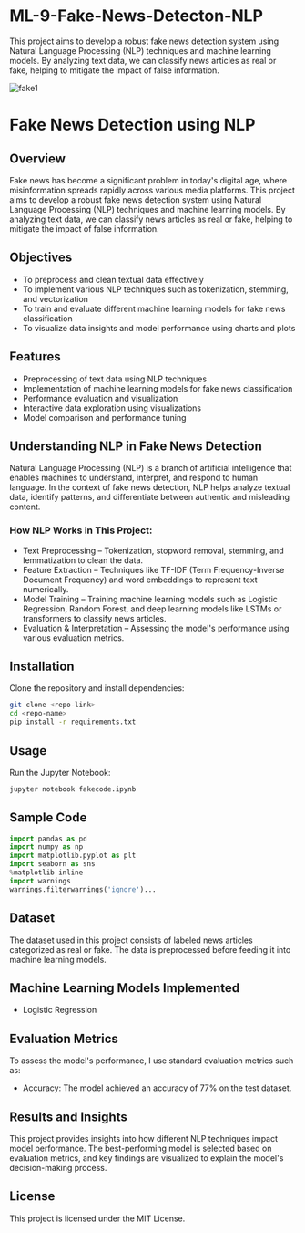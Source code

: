# ML-9-Fake-News-Detecton-NLP
This project aims to develop a robust fake news detection system using Natural Language Processing (NLP) techniques and machine learning models. By analyzing text data, we can classify news articles as real or fake, helping to mitigate the impact of false information.

![fake1](https://github.com/user-attachments/assets/08f65409-4ded-4833-99eb-515533289560)

# Fake News Detection using NLP

## Overview
Fake news has become a significant problem in today's digital age, where misinformation spreads rapidly across various media platforms. This project aims to develop a robust fake news detection system using Natural Language Processing (NLP) techniques and machine learning models. By analyzing text data, we can classify news articles as real or fake, helping to mitigate the impact of false information.

## Objectives
- To preprocess and clean textual data effectively
- To implement various NLP techniques such as tokenization, stemming, and vectorization
- To train and evaluate different machine learning models for fake news classification
- To visualize data insights and model performance using charts and plots

## Features
- Preprocessing of text data using NLP techniques
- Implementation of machine learning models for fake news classification
- Performance evaluation and visualization
- Interactive data exploration using visualizations
- Model comparison and performance tuning

## Understanding NLP in Fake News Detection

Natural Language Processing (NLP) is a branch of artificial intelligence that enables machines to understand, interpret, and respond to human language. In the context of fake news detection, NLP helps analyze textual data, identify patterns, and differentiate between authentic and misleading content.

### How NLP Works in This Project:
- Text Preprocessing – Tokenization, stopword removal, stemming, and lemmatization to clean the data.
- Feature Extraction – Techniques like TF-IDF (Term Frequency-Inverse Document Frequency) and word embeddings to represent text numerically.
- Model Training – Training machine learning models such as Logistic Regression, Random Forest, and deep learning models like LSTMs or transformers to classify news articles.
- Evaluation & Interpretation – Assessing the model's performance using various evaluation metrics.

## Installation
Clone the repository and install dependencies:
```bash
git clone <repo-link>
cd <repo-name>
pip install -r requirements.txt
```

## Usage
Run the Jupyter Notebook:
```bash
jupyter notebook fakecode.ipynb
```

## Sample Code
```python
import pandas as pd 
import numpy as np
import matplotlib.pyplot as plt
import seaborn as sns
%matplotlib inline
import warnings
warnings.filterwarnings('ignore')...
```

## Dataset
The dataset used in this project consists of labeled news articles categorized as real or fake. The data is preprocessed before feeding it into machine learning models.

## Machine Learning Models Implemented
- Logistic Regression

## Evaluation Metrics
To assess the model's performance, I use standard evaluation metrics such as:
- Accuracy: The model achieved an accuracy of 77% on the test dataset.

## Results and Insights
This project provides insights into how different NLP techniques impact model performance. The best-performing model is selected based on evaluation metrics, and key findings are visualized to explain the model's decision-making process.

## License
This project is licensed under the MIT License.
